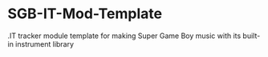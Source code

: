 # SGB-IT-Mod-Template
.IT tracker module template for making Super Game Boy music with its built-in instrument library
